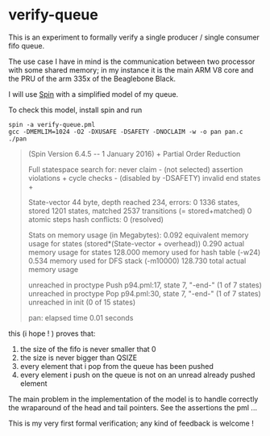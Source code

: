  # verify-queue

This is an experiment to formally verify a single producer / single consumer fifo queue.

The use case I have in mind is the communication between two processor with some shared memory; in my instance it is the main ARM V8 core and the PRU of the arm 335x of the Beaglebone Black.

I will use [Spin](http://spinroot.com/spin/whatispin.html) with a simplified model of my queue.

To check this model, install spin and run

    spin -a verify-queue.pml
    gcc -DMEMLIM=1024 -O2 -DXUSAFE -DSAFETY -DNOCLAIM -w -o pan pan.c
    ./pan

>(Spin Version 6.4.5 -- 1 January 2016)
>        + Partial Order Reduction
>
>Full statespace search for:
>        never claim             - (not selected)
>        assertion violations    +
>        cycle checks            - (disabled by -DSAFETY)
>        invalid end states      +
>
>State-vector 44 byte, depth reached 234, errors: 0
>     1336 states, stored
>     1201 states, matched
>     2537 transitions (= stored+matched)
>        0 atomic steps
>hash conflicts:         0 (resolved)
>
>Stats on memory usage (in Megabytes):
>    0.092       equivalent memory usage for states (stored*(State-vector + overhead))
>    0.290       actual memory usage for states
>  128.000       memory used for hash table (-w24)
>    0.534       memory used for DFS stack (-m10000)
>  128.730       total actual memory usage
>
>
>unreached in proctype Push
>        p94.pml:17, state 7, "-end-"
>        (1 of 7 states)
>unreached in proctype Pop
>        p94.pml:30, state 7, "-end-"
>        (1 of 7 states)
>unreached in init
>        (0 of 15 states)
>
>pan: elapsed time 0.01 seconds

this (i hope ! ) proves that:

1. the size of the fifo is never smaller that 0
2. the size is never bigger than QSIZE
3. every element that i pop from the queue has been pushed
4. every element i push on the queue is not on an unread already pushed element

The main problem in the implementation of the model is to handle correctly the wraparound of the head and tail pointers. See the assertions the pml ...

This is my very first formal verification; any kind of feedback is welcome !
